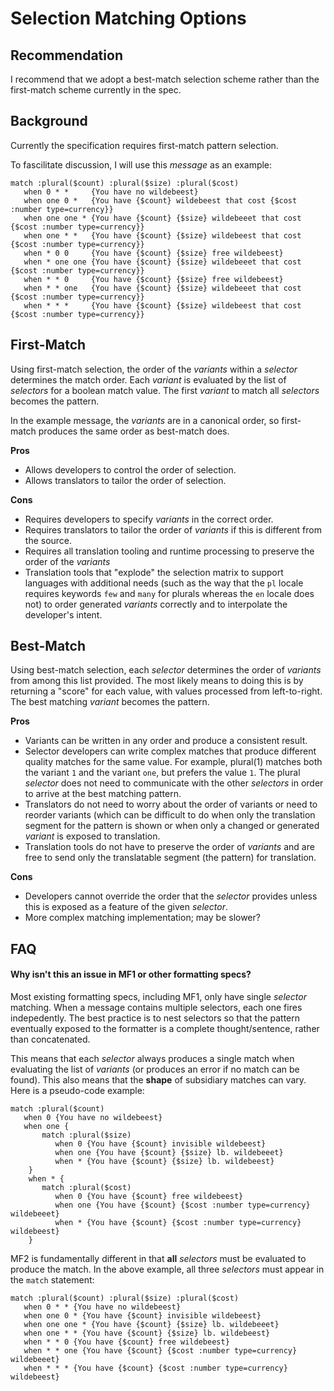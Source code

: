 # Selection Matching Options

## Recommendation

I recommend that we adopt a best-match selection scheme rather than the first-match scheme currently in the spec.

## Background

Currently the specification requires first-match pattern selection.

To fascilitate discussion, I will use this _message_ as an example:

```
match :plural($count) :plural($size) :plural($cost)
   when 0 * *     {You have no wildebeest}
   when one 0 *   {You have {$count} wildebeest that cost {$cost :number type=currency}}
   when one one * {You have {$count} {$size} wildebeeet that cost {$cost :number type=currency}}
   when one * *   {You have {$count} {$size} wildebeest that cost {$cost :number type=currency}}
   when * 0 0     {You have {$count} {$size} free wildebeest}
   when * one one {You have {$count} {$size} wildebeeet that cost {$cost :number type=currency}}
   when * * 0     {You have {$count} {$size} free wildebeest}
   when * * one   {You have {$count} {$size} wildebeeet that cost {$cost :number type=currency}}
   when * * *     {You have {$count} {$size} wildebeest that cost {$cost :number type=currency}}
```

## First-Match
Using first-match selection, the order of the _variants_ within a _selector_ determines the match order. Each _variant_ is evaluated by the list of _selectors_ for a boolean match value. The first _variant_ to match all _selectors_ becomes the pattern. 

In the example message, the _variants_ are in a canonical order, so first-match produces the same order as best-match does.

**Pros**
+ Allows developers to control the order of selection.
+ Allows translators to tailor the order of selection.

**Cons**
- Requires developers to specify _variants_ in the correct order.
- Requires translators to tailor the order of _variants_ if this is different from the source.
- Requires all translation tooling and runtime processing to preserve the order of the _variants_
- Translation tools that "explode" the selection matrix to support languages with additional needs (such as the way that the `pl` locale requires keywords `few` and `many` for plurals whereas the `en` locale does not) to order generated _variants_ correctly and to interpolate the developer's intent.

## Best-Match
Using best-match selection, each _selector_ determines the order of _variants_ from among this list provided. The most likely means to doing this is by returning a "score" for each value, with values processed from left-to-right. The best matching _variant_ becomes the pattern.


**Pros**
+ Variants can be written in any order and produce a consistent result.
+ Selector developers can write complex matches that produce different quality matches for the same value. For example, plural(1) matches both the variant `1` and the variant `one`, but prefers the value `1`. The plural _selector_ does not need to communicate with the other _selectors_ in order to arrive at the best matching pattern.
+ Translators do not need to worry about the order of variants or need to reorder variants (which can be difficult to do when only the translation segment for the pattern is shown or when only a changed or generated _variant_ is exposed to translation.
+ Translation tools do not have to preserve the order of _variants_ and are free to send only the translatable segment (the pattern) for translation.

**Cons**
- Developers cannot override the order that the _selector_ provides unless this is exposed as a feature of the given _selector_.
- More complex matching implementation; may be slower?

## FAQ

#### Why isn't this an issue in MF1 or other formatting specs?

Most existing formatting specs, including MF1, only have single _selector_ matching. When a message contains multiple selectors, each one fires indepedently. The best practice is to nest selectors so that the pattern eventually exposed to the formatter is a complete thought/sentence, rather than concatenated.

This means that each _selector_ always produces a single match when evaluating the list of _variants_ (or produces an error if no match can be found). This also means that the **shape** of subsidiary matches can vary. Here is a pseudo-code example:

```
match :plural($count)
   when 0 {You have no wildebeest}
   when one {
       match :plural($size)
          when 0 {You have {$count} invisible wildebeest}
          when one {You have {$count} {$size} lb. wildebeeet}
          when * {You have {$count} {$size} lb. wildebeest}
    }
    when * {
       match :plural($cost)
          when 0 {You have {$count} free wildebeest}
          when one {You have {$count} {$cost :number type=currency} wildebeeet}
          when * {You have {$count} {$cost :number type=currency} wildebeest}
    }
```

MF2 is fundamentally different in that **all** _selectors_ must be evaluated to produce the match. In the above example, all three _selectors_ must appear in the `match` statement:

```
match :plural($count) :plural($size) :plural($cost)
   when 0 * * {You have no wildebeest}
   when one 0 * {You have {$count} invisible wildebeest}
   when one one * {You have {$count} {$size} lb. wildebeeet}
   when one * * {You have {$count} {$size} lb. wildebeest}
   when * * 0 {You have {$count} free wildebeest}
   when * * one {You have {$count} {$cost :number type=currency} wildebeeet}
   when * * * {You have {$count} {$cost :number type=currency} wildebeest}
```

